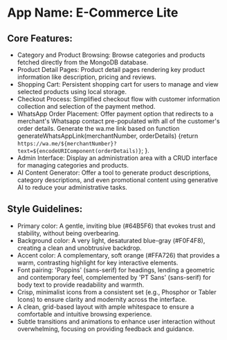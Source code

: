 # **App Name**: E-Commerce Lite

## Core Features:

- Category and Product Browsing: Browse categories and products fetched directly from the MongoDB database. 
- Product Detail Pages: Product detail pages rendering key product information like description, pricing and reviews.
- Shopping Cart: Persistent shopping cart for users to manage and view selected products using local storage.
- Checkout Process: Simplified checkout flow with customer information collection and selection of the payment method.
- WhatsApp Order Placement: Offer payment option that redirects to a merchant's Whatsapp contact pre-populated with all of the customer's order details. Generate the wa.me link based on function generateWhatsAppLink(merchantNumber, orderDetails) {return `https://wa.me/${merchantNumber}?text=${encodeURIComponent(orderDetails)}`; }.
- Admin Interface: Display an administration area with a CRUD interface for managing categories and products.
- AI Content Generator: Offer a tool to generate product descriptions, category descriptions, and even promotional content using generative AI to reduce your administrative tasks.

## Style Guidelines:

- Primary color: A gentle, inviting blue (#64B5F6) that evokes trust and stability, without being overbearing.
- Background color: A very light, desaturated blue-gray (#F0F4F8), creating a clean and unobtrusive backdrop.
- Accent color: A complementary, soft orange (#FFA726) that provides a warm, contrasting highlight for key interactive elements.
- Font pairing: 'Poppins' (sans-serif) for headings, lending a geometric and contemporary feel, complemented by 'PT Sans' (sans-serif) for body text to provide readability and warmth.
- Crisp, minimalist icons from a consistent set (e.g., Phosphor or Tabler Icons) to ensure clarity and modernity across the interface.
- A clean, grid-based layout with ample whitespace to ensure a comfortable and intuitive browsing experience.
- Subtle transitions and animations to enhance user interaction without overwhelming, focusing on providing feedback and guidance.